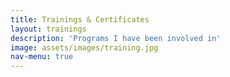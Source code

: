 ```yaml
---
title: Trainings & Certificates
layout: trainings
description: 'Programs I have been involved in'
image: assets/images/training.jpg
nav-menu: true
---
```

